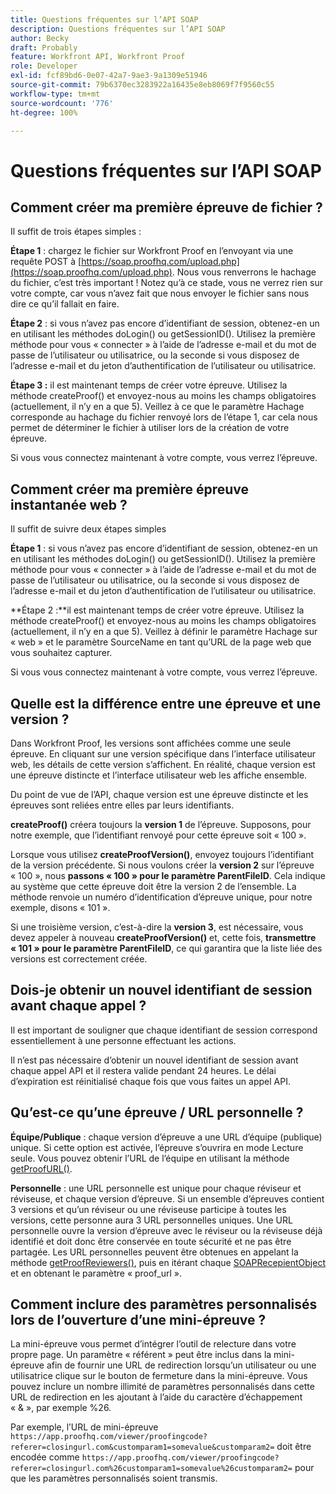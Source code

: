 ```yaml
---
title: Questions fréquentes sur l’API SOAP
description: Questions fréquentes sur l’API SOAP
author: Becky
draft: Probably
feature: Workfront API, Workfront Proof
role: Developer
exl-id: fcf89bd6-0e07-42a7-9ae3-9a1309e51946
source-git-commit: 79b6370ec3283922a16435e8eb8069f7f9560c55
workflow-type: tm+mt
source-wordcount: '776'
ht-degree: 100%

---
```


# Questions fréquentes sur l’API SOAP

## Comment créer ma première épreuve de fichier ?

Il suffit de trois étapes simples :

**Étape 1** : chargez le fichier sur Workfront Proof en l’envoyant via une requête POST à [https://soap.proofhq.com/upload.php](https://soap.proofhq.com/upload.php). Nous vous renverrons le hachage du fichier, c’est très important ! Notez qu’à ce stade, vous ne verrez rien sur votre compte, car vous n’avez fait que nous envoyer le fichier sans nous dire ce qu’il fallait en faire.

**Étape 2** : si vous n’avez pas encore d’identifiant de session, obtenez-en un en utilisant les méthodes doLogin() ou getSessionID(). Utilisez la première méthode pour vous « connecter » à l’aide de l’adresse e-mail et du mot de passe de l’utilisateur ou utilisatrice, ou la seconde si vous disposez de l’adresse e-mail et du jeton d’authentification de l’utilisateur ou utilisatrice.

**Étape 3 :** il est maintenant temps de créer votre épreuve. Utilisez la méthode createProof() et envoyez-nous au moins les champs obligatoires (actuellement, il n’y en a que 5). Veillez à ce que le paramètre Hachage corresponde au hachage du fichier renvoyé lors de l’étape 1, car cela nous permet de déterminer le fichier à utiliser lors de la création de votre épreuve.

Si vous vous connectez maintenant à votre compte, vous verrez l’épreuve.

## Comment créer ma première épreuve instantanée web ?

Il suffit de suivre deux étapes simples 

**Étape 1** : si vous n’avez pas encore d’identifiant de session, obtenez-en un en utilisant les méthodes doLogin() ou getSessionID(). Utilisez la première méthode pour vous « connecter » à l’aide de l’adresse e-mail et du mot de passe de l’utilisateur ou utilisatrice, ou la seconde si vous disposez de l’adresse e-mail et du jeton d’authentification de l’utilisateur ou utilisatrice.

**Étape 2 :**il est maintenant temps de créer votre épreuve. Utilisez la méthode createProof() et envoyez-nous au moins les champs obligatoires (actuellement, il n’y en a que 5). Veillez à définir le paramètre Hachage sur « web » et le paramètre SourceName en tant qu’URL de la page web que vous souhaitez capturer.

Si vous vous connectez maintenant à votre compte, vous verrez l’épreuve.

## Quelle est la différence entre une épreuve et une version ?

Dans Workfront Proof, les versions sont affichées comme une seule épreuve. En cliquant sur une version spécifique dans l’interface utilisateur web, les détails de cette version s’affichent. En réalité, chaque version est une épreuve distincte et l’interface utilisateur web les affiche ensemble.

Du point de vue de l’API, chaque version est une épreuve distincte et les épreuves sont reliées entre elles par leurs identifiants.

**createProof()** créera toujours la **version 1** de l’épreuve. Supposons, pour notre exemple, que l’identifiant renvoyé pour cette épreuve soit « 100 ».

Lorsque vous utilisez **createProofVersion()**, envoyez toujours l’identifiant de la version précédente. Si nous voulons créer la **version 2** sur l’épreuve « 100 », nous **passons « 100 » pour le paramètre ParentFileID**. Cela indique au système que cette épreuve doit être la version 2 de l’ensemble. La méthode renvoie un numéro d’identification d’épreuve unique, pour notre exemple, disons « 101 ».

Si une troisième version, c’est-à-dire la **version 3**, est nécessaire, vous devez appeler à nouveau **createProofVersion()** et, cette fois, **transmettre « 101 » pour le paramètre ParentFileID**, ce qui garantira que la liste liée des versions est correctement créée.

## Dois-je obtenir un nouvel identifiant de session avant chaque appel ?

Il est important de souligner que chaque identifiant de session correspond essentiellement à une personne effectuant les actions. 

Il n’est pas nécessaire d’obtenir un nouvel identifiant de session avant chaque appel API et il restera valide pendant 24 heures. Le délai d’expiration est réinitialisé chaque fois que vous faites un appel API.

## Qu’est-ce qu’une épreuve / URL personnelle ?

**Équipe/Publique** : chaque version d’épreuve a une URL d’équipe (publique) unique. Si cette option est activée, l’épreuve s’ouvrira en mode Lecture seule. Vous pouvez obtenir l’URL de l’équipe en utilisant la méthode [getProofURL()](https://api.proofhq.com/home/proofs/getproofurl.html).

**Personnelle** : une URL personnelle est unique pour chaque réviseur et réviseuse, et chaque version d’épreuve. Si un ensemble d’épreuves contient 3 versions et qu’un réviseur ou une réviseuse participe à toutes les versions, cette personne aura 3 URL personnelles uniques. Une URL personnelle ouvre la version d’épreuve avec le réviseur ou la réviseuse déjà identifié et doit donc être conservée en toute sécurité et ne pas être partagée. Les URL personnelles peuvent être obtenues en appelant la méthode [getProofReviewers()](https://api.proofhq.com/home/proofs/getproofreviewers.html), puis en itérant chaque [SOAPRecepientObject](https://api.proofhq.com/home/objects/soaprecipientobject.html) et en obtenant le paramètre « proof_url ».

## Comment inclure des paramètres personnalisés lors de l’ouverture d’une mini-épreuve ?

La mini-épreuve vous permet d’intégrer l’outil de relecture dans votre propre page. Un paramètre « référent » peut être inclus dans la mini-épreuve afin de fournir une URL de redirection lorsqu’un utilisateur ou une utilisatrice clique sur le bouton de fermeture dans la mini-épreuve. Vous pouvez inclure un nombre illimité de paramètres personnalisés dans cette URL de redirection en les ajoutant à l’aide du caractère d’échappement « &amp; », par exemple %26.

Par exemple, l’URL de mini-épreuve
`https://app.proofhq.com/viewer/proofingcode?referer=closingurl.com&customparam1=somevalue&customparam2=` doit être encodée comme
`https://app.proofhq.com/viewer/proofingcode?referer=closingurl.com%26customparam1=somevalue%26customparam2=` pour que les paramètres personnalisés soient transmis.



